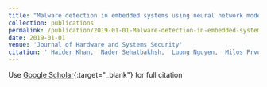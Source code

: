 ```yaml
---
title: "Malware detection in embedded systems using neural network model for electromagnetic side-channel signals"
collection: publications
permalink: /publication/2019-01-01-Malware-detection-in-embedded-systems-using-neural-network-model-for-electromagnetic-side-channel-signals
date: 2019-01-01
venue: 'Journal of Hardware and Systems Security'
citation: ' Haider Khan,  Nader Sehatbakhsh,  Luong Nguyen,  Milos Prvulovic,  Alenka Zaji{\&apos;c}, &quot;Malware detection in embedded systems using neural network model for electromagnetic side-channel signals.&quot; Journal of Hardware and Systems Security, 2019.'
---
```

Use [Google Scholar](https://scholar.google.com/scholar?q=Malware+detection+in+embedded+systems+using+neural+network+model+for+electromagnetic+side+channel+signals){:target="_blank"} for full citation